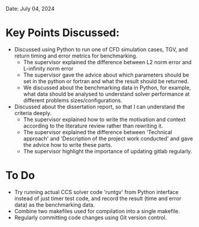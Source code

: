 Date: July 04, 2024

# Key Points Discussed: 
 - Discussed using Python to run one of CFD simulation cases, TGV, and return timing and error metrics for benchmarking. 
	 - The supervisor explained the difference between L2 norm error and L-infinity norm error 
	 - The supervisor gave the advice about which parameters should be set in the python or fortran and what the result should be returned. 
	 - We discussed about the benchmarking data in Python, for example, what data should be analysed to understand solver performance at different problems sizes/configurations.
- Discussed about the dissertation report, so that I can understand the criteria deeply. 
	- The supervisor explained how to write the motivation and context according to the literature review rather than rewriting it. 
	- The supervisor explained the difference between 'Technical approach' and 'Description of the project work conducted' and gave the advice how to write these parts. 
	- The supervisor highlight the importance of updating gitlab regularly.  
# To Do 
- Try running actual CCS solver code 'runtgv' from Python interface instead of just timer test code, and record the result (time and error data) as the benchmarking data. 
- Combine two makefiles used for compilation into a single makefile.
- Regularly committing code changes using Git version control.